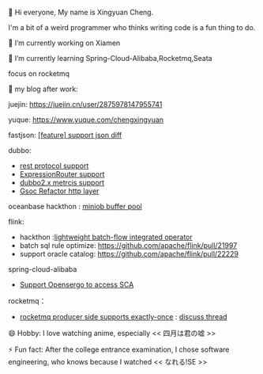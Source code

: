 👋 Hi everyone, My name is Xingyuan Cheng.

I'm a bit of a weird programmer who thinks writing code is a fun thing to do.

 🔭 I’m currently working on Xiamen
 
 🌱 I’m currently learning Spring-Cloud-Alibaba,Rocketmq,Seata
 
 focus on rocketmq 

👯 my blog after work:

juejin: https://juejin.cn/user/2875978147955741

yuque: https://www.yuque.com/chengxingyuan

fastjson: [[feature] support json diff](https://github.com/alibaba/fastjson2/pull/1036)

dubbo: 
   - [rest protocol support](https://github.com/apache/dubbo-go/pull/1855)
   - [ExpressionRouter support](https://github.com/apache/dubbo/pull/11299)
   - [dubbo2.x metrcis support](https://github.com/apache/dubbo/issues/11276)
   - [Gsoc Refactor http layer](https://shimo.im/docs/L9kBMWK67bCzjXqK/)

oceanbase hackthon : [miniob buffer pool](https://github.com/mattisonchao/miniob/commit/928234b42553fe00f66fce0eab2a45e6a6f803be)

flink:
- hackthon :[lightweight batch-flow integrated operator](https://github.com/flink-china/flink-forward-asia-hackathon-2021/issues/6)
- batch sql rule optimize: https://github.com/apache/flink/pull/21997
- support oracle catalog: https://github.com/apache/flink/pull/22229

spring-cloud-alibaba
- [Support Opensergo to access SCA](https://github.com/alibaba/spring-cloud-alibaba/pull/2523)

rocketmq：

- [rocketmq producer side supports exactly-once](https://github.com/kaori-seansons/rocketmq-enhance-client) : [discuss thread](https://lists.apache.org/thread/3zhjq72p1j2zmcsrt507gqq0zs3nb2bt)

😄 Hobby: I love watching anime, especially  << 四月は君の嘘 >>
 
⚡ Fun fact: After the college entrance examination, I chose software engineering, who knows because I watched << なれる!SE >>
